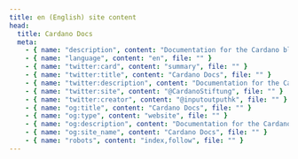```yaml
---
title: en (English) site content
head:
  title: Cardano Docs
  meta:
    - { name: "description", content: "Documentation for the Cardano blockchain project.", file: "" }
    - { name: "language", content: "en", file: "" }
    - { name: "twitter:card", content: "summary", file: "" }
    - { name: "twitter:title", content: "Cardano Docs", file: "" }
    - { name: "twitter:description", content: "Documentation for the Cardano blockchain project.", file: "" }
    - { name: "twitter:site", content: "@CardanoStiftung", file: "" }
    - { name: "twitter:creator", content: "@inputoutputhk", file: "" }
    - { name: "og:title", content: "Cardano Docs", file: "" }
    - { name: "og:type", content: "website", file: "" }
    - { name: "og:description", content: "Documentation for the Cardano blockchain project.", file: "" }
    - { name: "og:site_name", content: "Cardano Docs", file: "" }
    - { name: "robots", content: "index,follow", file: "" }
---
```

